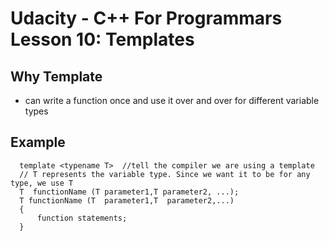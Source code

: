# Udacity - C++ For Programmars Lesson 10: Templates

## Why Template
- can write a function once and use it over and over for different variable types

## Example
```  
  template <typename T>  //tell the compiler we are using a template
  // T represents the variable type. Since we want it to be for any type, we use T
  T  functionName (T parameter1,T parameter2, ...); 
  T functionName (T  parameter1,T  parameter2,...)
  {
      function statements;
  }
```
